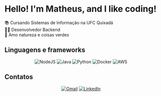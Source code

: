 # Hello! I'm Matheus, and I like coding! 

📚 Cursando Sistemas de Informação na UFC Quixadá<br>
👨‍💻 Desenvolvedor Backend<br>
🌱 Amo natureza e coisas verdes<br>

## Linguagens e frameworks

<div align = "center">
  
  ![NodeJS](https://img.shields.io/badge/node.js-6DA55F?style=for-the-badge&logo=node.js&logoColor=white)
  ![Java](https://img.shields.io/badge/java-%23ED8B00.svg?style=for-the-badge&logo=openjdk&logoColor=white)
  ![Python](https://img.shields.io/badge/python-3670A0?style=for-the-badge&logo=python&logoColor=ffdd54)
  ![Docker](https://img.shields.io/badge/docker-%230db7ed.svg?style=for-the-badge&logo=docker&logoColor=white)
  ![AWS](https://img.shields.io/badge/AWS-%23FF9900.svg?style=for-the-badge&logo=amazon-aws&logoColor=white)
  
</div>

## Contatos

<div align = "center">
  
<a href="matheuskindrow@gmail.com">![Gmail](https://img.shields.io/badge/Gmail-D14836?style=for-the-badge&logo=gmail&logoColor=white)</a>
<a href="https://www.linkedin.com/in/matheus-dos-santos-mendes-275b04210/">![LinkedIn](https://img.shields.io/badge/linkedin-%230077B5.svg?style=for-the-badge&logo=linkedin&logoColor=white)</a>

</div>

